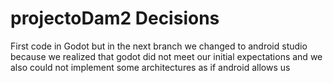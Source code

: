 # projectoDam2 Decisions

First code in Godot but in the next branch we changed to android studio because we realized that godot did not meet our initial expectations and we also could not implement some architectures as if android allows us
